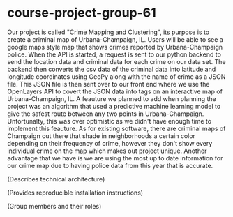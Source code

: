 # course-project-group-61

Our project is called "Crime Mapping and Clustering", its purpose is to create a criminal map of Urbana-Champaign, IL. Users will be able to see a google maps style map that shows crimes reported by Urbana-Champaign police. When the 
API is started, a request is sent to our python backend to send the location data and criminal data for each crime on our data set. The backend then converts the
csv data of the criminal data into latitude and longitude coordinates using GeoPy along with the name of crime as a JSON file. This JSON file is then sent over to our front end where we use the OpenLayers API to covert the JSON data into tags on an interactive map of Urbana-Champaign, IL. A feauture we planned to add when planning the project was an algorithm that used a predictive machine learning model to give the safest route between any two points in Urbana-Champaign. Unfortunalty, this was over optimistic as we didn't have enough time to implement this feauture. As for existing software, there are criminal maps of Champaign out there that shade in neighborhoods a certain color depending on their frequency of crime, however they don't show every individual crime on the map which makes out project unique. Another advantage that we have is we are using the most up to date information for our crime map due to having police data from this year that is accurate.

(Describes technical architecture)

(Provides reproducible installation instructions)

(Group members and their roles)




